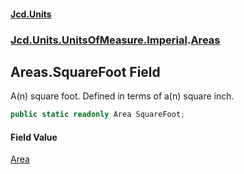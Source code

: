 #### [Jcd.Units](index.md 'index')
### [Jcd.Units.UnitsOfMeasure.Imperial](Jcd.Units.UnitsOfMeasure.Imperial.md 'Jcd.Units.UnitsOfMeasure.Imperial').[Areas](Jcd.Units.UnitsOfMeasure.Imperial.Areas.md 'Jcd.Units.UnitsOfMeasure.Imperial.Areas')

## Areas.SquareFoot Field

A(n) square foot. Defined in terms of a(n) square inch.

```csharp
public static readonly Area SquareFoot;
```

#### Field Value
[Area](Jcd.Units.UnitTypes.Area.md 'Jcd.Units.UnitTypes.Area')